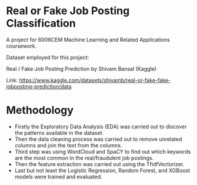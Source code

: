 # Real or Fake Job Posting Classification
A project for 6006CEM Machine Learning and Related Applications coursework.


Dataset employed for this project:

Real / Fake Job Posting Prediction by Shivam Bansal (Kaggle)

Link: https://www.kaggle.com/datasets/shivamb/real-or-fake-fake-jobposting-prediction/data

# Methodology
- Firstly the Exploratory Data Analysis (EDA) was carried out to discover the patterns available in the dataset.
- Then the data cleaning process was carried out to remove unrelated columns and join the text from the columns.
- Third step was using WordCloud and SpaCY to find out which keywords are the most common in the real/fraudulent job postings.
- Then the feature extraction was carried out using the TfidfVectorizer.
- Last but not least the Logistic Regression, Random Forest, and XGBoost models were trained and evaluated.

